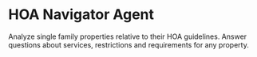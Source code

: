 # HOA Navigator Agent
Analyze single family properties relative to their HOA guidelines. 
Answer questions about services, restrictions and requirements for any property.
